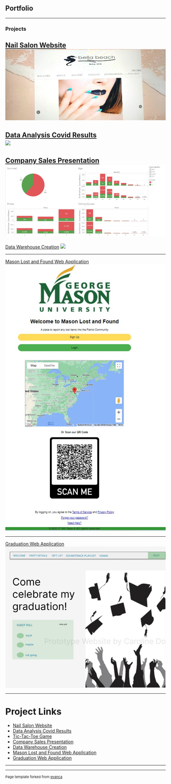 ## Portfolio

---

### Projects 

[Nail Salon Website](nail_salon_page.md)
<br>
<img src= "homepage.jpg"/>
---

[Data Analysis Covid Results](data_analysis_covid_page.md)
<br>
<img src= "images/combinedgraphs1.png?raw=true"/>
---
[Company Sales Presentation](sample_page.md)
<img src="dashboard.jpg"/>
---
[Data Warehouse Creation](/pdf/sample_presentation.pdf)
<img src="images/geoprocessing1.png?raw=true"/>

---
[Mason Lost and Found Web Application](mason_page.md)
<img src="masonpage.jpg"/>

---
[Graduation Web Application](graduation_page.md)
<img src="graduationpage.jpg"/>

---

# Project Links

- [Nail Salon Website](http://example.com/)
- [Data Analysis Covid Results](http://example.com/)
- [Tic-Tac-Toe Game](http://example.com/)
- [Company Sales Presentation](http://example.com/)
- [Data Warehouse Creation](http://example.com/)
- [Mason Lost and Found Web Application ](http://example.com/)
- [Graduation Web Application](http://example.com/)

---




---
<!-- Footer all rights reserved-->
<p style="font-size:11px">Page template forked from <a href="https://github.com/evanca/quick-portfolio">evanca</a></p>
<!-- Remove above link if you don't want to attibute -->

